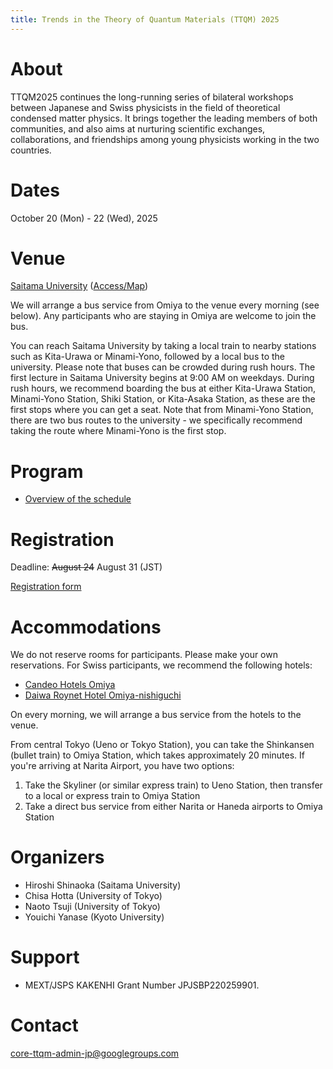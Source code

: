 ```yaml
---
title: Trends in the Theory of Quantum Materials (TTQM) 2025
---
```


# About
TTQM2025 continues the long-running series of bilateral workshops between Japanese and Swiss physicists in the field of theoretical condensed matter physics. It brings together the leading members of both communities, and also aims at nurturing scientific exchanges, collaborations, and friendships among young physicists working in the two countries.

# Dates 
October 20 (Mon) - 22 (Wed), 2025

# Venue
[Saitama University](https://en.saitama-u.ac.jp) ([Access/Map](https://en.saitama-u.ac.jp/about/mapsaccess/))

We will arrange a bus service from Omiya to the venue every morning (see below).
Any participants who are staying in Omiya are welcome to join the bus.

You can reach Saitama University by taking a local train to nearby stations such as Kita-Urawa or Minami-Yono, followed by a local bus to the university. Please note that buses can be crowded during rush hours. The first lecture in Saitama University begins at 9:00 AM on weekdays.
During rush hours, we recommend boarding the bus at either Kita-Urawa Station, Minami-Yono Station, Shiki Station, or Kita-Asaka Station, as these are the first stops where you can get a seat. Note that from Minami-Yono Station, there are two bus routes to the university - we specifically recommend taking the route where Minami-Yono is the first stop.


# Program
* [Overview of the schedule](schedule.md)

# Registration
Deadline: ~~August 24~~ August 31 (JST)

[Registration form](https://forms.gle/8ns5eZhexGBN8kb37)

# Accommodations

We do not reserve rooms for participants. Please make your own reservations.
For Swiss participants, we recommend the following hotels:

* [Candeo Hotels Omiya](https://www.booking.com/hotel/jp/candeo-hotels-omiya.en-gb.html)
* [Daiwa Roynet Hotel Omiya-nishiguchi](https://www.booking.com/hotel/jp/daiwaroinetutohoteruda-gong-xi-kou.en-gb.html)

On every morning, we will arrange a bus service from the hotels to the venue.

From central Tokyo (Ueno or Tokyo Station), you can take the Shinkansen (bullet train) to Omiya Station, which takes approximately 20 minutes. If you're arriving at Narita Airport, you have two options:
1. Take the Skyliner (or similar express train) to Ueno Station, then transfer to a local or express train to Omiya Station
2. Take a direct bus service from either Narita or Haneda airports to Omiya Station

# Organizers
* Hiroshi Shinaoka (Saitama University)
* Chisa Hotta (University of Tokyo)
* Naoto Tsuji (University of Tokyo)
* Youichi Yanase (Kyoto University)

# Support
* MEXT/JSPS KAKENHI Grant Number JPJSBP220259901.

# Contact
[core-ttqm-admin-jp@googlegroups.com](mailto:core-ttqm-admin-jp@googlegroups.com)
